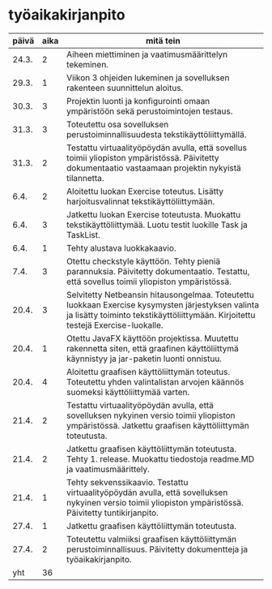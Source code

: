 # työaikakirjanpito

päivä | aika | mitä tein
----- | ---- | ---------
24.3. | 2 | Aiheen miettiminen ja vaatimusmäärittelyn tekeminen.
29.3. | 1 | Viikon 3 ohjeiden lukeminen ja sovelluksen rakenteen suunnittelun aloitus.
30.3. | 3 | Projektin luonti ja konfigurointi omaan ympäristöön sekä perustoimintojen testaus.
31.3. | 3 | Toteutettu osa sovelluksen perustoiminnallisuudesta tekstikäyttöliittymällä.
31.3. | 2 | Testattu virtuaalityöpöydän avulla, että sovellus toimii yliopiston ympäristössä. Päivitetty dokumentaatio vastaamaan projektin nykyistä tilannetta.
6.4. | 2 | Aloitettu luokan Exercise toteutus. Lisätty harjoitusvalinnat tekstikäyttöliittymään.
6.4. | 3 | Jatkettu luokan Exercise toteutusta. Muokattu tekstikäyttöliittymää. Luotu testit luokille Task ja TaskList.
6.4. | 1 | Tehty alustava luokkakaavio.
7.4. | 3 | Otettu checkstyle käyttöön. Tehty pieniä parannuksia. Päivitetty dokumentaatio. Testattu, että sovellus toimii yliopiston ympäristössä.
20.4. | 3 | Selvitetty Netbeansin hitausongelmaa. Toteutettu luokkaan Exercise kysymysten järjestyksen valinta ja lisätty toiminto tekstikäyttöliittymään. Kirjoitettu testejä Exercise-luokalle.
20.4. | 1 | Otettu JavaFX käyttöön projektissa. Muutettu rakennetta siten, että graafinen käyttöliittymä käynnistyy ja jar-paketin luonti onnistuu.
20.4. | 4 | Aloitettu graafisen käyttöliittymän toteutus. Toteutettu yhden valintalistan arvojen käännös suomeksi käyttöliittymää varten.
21.4. | 2 | Testattu virtuaalityöpöydän avulla, että sovelluksen nykyinen versio toimii yliopiston ympäristössä. Jatkettu graafisen käyttöliittymän toteutusta.
21.4. | 2 | Jatkettu graafisen käyttöliittymän toteutusta. Tehty 1. release. Muokattu tiedostoja readme.MD ja vaatimusmäärittely.
21.4. | 1 | Tehty sekvenssikaavio. Testattu virtuaalityöpöydän avulla, että sovelluksen nykyinen versio toimii yliopiston ympäristössä. Päivitetty tuntikirjanpito.
27.4. | 1 | Jatkettu graafisen käyttöliittymän toteutusta.
27.4. | 2 | Toteutettu valmiiksi graafisen käyttöliittymän perustoiminnallisuus. Päivitetty dokumentteja ja työaikakirjanpito.
yht | 36 |

